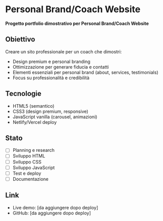 # Personal Brand/Coach Website

**Progetto portfolio dimostrativo per Personal Brand/Coach Website**

## Obiettivo
Creare un sito professionale per un coach che dimostri:
- Design premium e personal branding
- Ottimizzazione per generare fiducia e contatti
- Elementi essenziali per personal brand (about, services, testimonials)
- Focus su professionalità e credibilità

## Tecnologie
- HTML5 (semantico)
- CSS3 (design premium, responsive)
- JavaScript vanilla (carousel, animazioni)
- Netlify/Vercel deploy

## Stato
- [ ] Planning e research
- [ ] Sviluppo HTML
- [ ] Sviluppo CSS
- [ ] Sviluppo JavaScript
- [ ] Test e deploy
- [ ] Documentazione

## Link
- Live demo: [da aggiungere dopo deploy]
- GitHub: [da aggiungere dopo deploy]